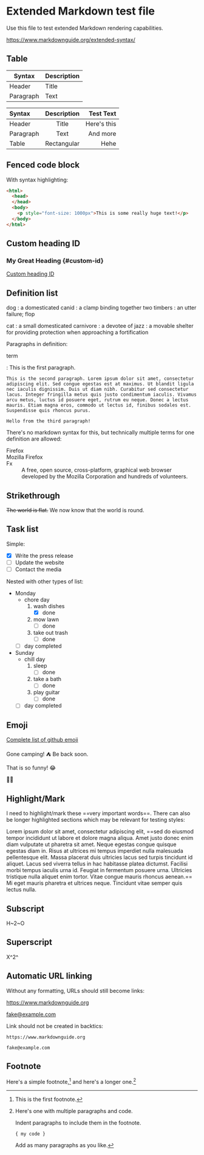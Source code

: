 # Extended Markdown test file

Use this file to test extended Markdown rendering capabilities.

https://www.markdownguide.org/extended-syntax/

## Table

| Syntax      | Description |
| ----------- | ----------- |
| Header      | Title       |
| Paragraph   | Text        |

| Syntax      | Description | Test Text     |
| :---        |    :----:   |          ---: |
| Header      | Title       | Here's this   |
| Paragraph   | Text        | And more      |
| Table       | Rectangular | Hehe          |

## Fenced code block

With syntax highlighting:

```html
<html>
  <head>
  </head>
  <body>
    <p style="font-size: 1000px">This is some really huge text!</p>
  </body>
</html>
```

## Custom heading ID

### My Great Heading {#custom-id}

[Custom heading ID](#custom-id)

## Definition list

dog
    : a domesticated canid
    : a clamp binding together two timbers
    : an utter failure; flop

cat
    : a small domesticated carnivore
    : a devotee of jazz
    : a movable shelter for providing protection when approaching a fortification

Paragraphs in definition:

term

:   This is the first paragraph.

    This is the second paragraph. Lorem ipsum dolor sit amet, consectetur adipiscing elit. Sed congue egestas est at maximus. Ut blandit ligula nec iaculis dignissim. Duis ut diam nibh. Curabitur sed consectetur lacus. Integer fringilla metus quis justo condimentum iaculis. Vivamus arcu metus, luctus id posuere eget, rutrum eu neque. Donec a lectus mauris. Etiam magna eros, commodo ut lectus id, finibus sodales est. Suspendisse quis rhoncus purus.

    Hello from the third paragraph!

There's no markdown syntax for this, but technically multiple terms for one definition are allowed:

<dl>
    <dt>Firefox</dt>
    <dt>Mozilla Firefox</dt>
    <dt>Fx</dt>
    <dd>A free, open source, cross-platform, graphical web browser
        developed by the Mozilla Corporation and hundreds of volunteers.</dd>
</dl>

## Strikethrough

~~The world is flat.~~ We now know that the world is round.

## Task list

Simple:

- [x] Write the press release
- [ ] Update the website
- [ ] Contact the media

Nested with other types of list:

- Monday
    - chore day
        1. wash dishes
            - [x] done
        2. mow lawn 
            - [ ] done
        3. take out trash
            - [ ] done
    - [ ] day completed
- Sunday
    - chill day
        1. sleep
            - [ ] done
        2. take a bath
            - [ ] done
        3. play guitar
            - [ ] done
    - [ ] day completed

## Emoji

[Complete list of github emoji](https://github.com/ikatyang/emoji-cheat-sheet/blob/master/README.md)

Gone camping! :tent: Be back soon.

That is so funny! :joy:

:cowboy_hat_face::nerd_face:

## Highlight/Mark

I need to highlight/mark these ==very important words==. There can also be
longer highlighted sections which may be relevant for testing styles:

Lorem ipsum dolor sit amet, consectetur adipiscing elit, ==sed do eiusmod tempor
incididunt ut labore et dolore magna aliqua. Amet justo donec enim diam
vulputate ut pharetra sit amet. Neque egestas congue quisque egestas diam in.
Risus at ultrices mi tempus imperdiet nulla malesuada pellentesque elit. Massa
placerat duis ultricies lacus sed turpis tincidunt id aliquet. Lacus sed viverra
tellus in hac habitasse platea dictumst. Facilisi morbi tempus iaculis urna id.
Feugiat in fermentum posuere urna. Ultricies tristique nulla aliquet enim
tortor. Vitae congue mauris rhoncus aenean.== Mi eget mauris pharetra et ultrices
neque. Tincidunt vitae semper quis lectus nulla.

## Subscript

H~2~O

## Superscript

X^2^

## Automatic URL linking

Without any formatting, URLs should still become links:

https://www.markdownguide.org

fake@example.com

Link should not be created in backtics:

`https://www.markdownguide.org`

`fake@example.com`

## Footnote

Here's a simple footnote,[^1] and here's a longer one.[^bignote]

[^1]: This is the first footnote.

[^bignote]: Here's one with multiple paragraphs and code.

    Indent paragraphs to include them in the footnote.

    `{ my code }`

    Add as many paragraphs as you like.

